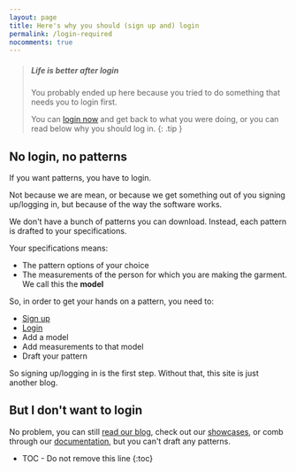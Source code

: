 ```yaml
---
layout: page
title: Here's why you should (sign up and) login
permalink: /login-required
nocomments: true
---
```

> <h5>Life is better after login</h5>
> You probably ended up here because you tried to do something that needs you to login first.
>
> You can <a href="#burger">login now</a> and get back to what you were doing,
> or you can read below why you should log in.
{: .tip }

## No login, no patterns

If you want patterns, you have to login. 

Not because we are mean, or because we get something out of you signing up/logging in, but because of the way the software works.

We don't have a bunch of patterns you can download. Instead, each pattern is drafted to your specifications.

Your specifications means:

 - The pattern options of your choice
 - The measurements of the person for which you are making the garment. We call this the <b>model</b>

So, in order to get your hands on a pattern, you need to:

- <a href="#burger">Sign up</a>
- <a href="#burger">Login</a>
- Add a model
- Add measurements to that model
- Draft your pattern

So signing up/logging in is the first step. Without that, this site is just another blog.

## But I don't want to login

No problem, you can still [read our blog](/blog), check out our [showcases](/showcase), or
comb through our [documentation](/docs), but you can't draft any patterns.

* TOC - Do not remove this line
{:toc}

